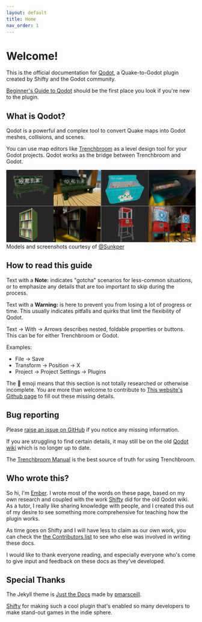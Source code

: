 ```yaml
---
layout: default
title: Home
nav_order: 1
---
```


# Welcome!

This is the official documentation for [Qodot](https://github.com/QodotPlugin/qodot-plugin), a Quake-to-Godot plugin created by Shifty and the Godot community.

[Beginner's Guide to Qodot](/docs/beginner's-guide-to-qodot/) should be the first place you look if you're new to the plugin.

## What is Qodot?

Qodot is a powerful and complex tool to convert Quake maps into Godot meshes, collisions, and scenes.

You can use map editors like [Trenchbroom](https://trenchbroom.github.io/) as a level design tool for your Godot projects. Qodot works as the bridge between Trenchbroom and Godot.

![](/images/sunkper-banner.jpg)
Models and screenshots courtesy of [@Sunkper](https://twitter.com/SunkPer)

## How to read this guide

Text with a **Note:** indicates "gotcha" scenarios for less-common situations, or to emphasize any details that are too important to skip during the process.

Text with a **Warning:** is here to prevent you from losing a lot of progress or time. This usually indicates pitfalls and quirks that limit the flexibility of Qodot.

Text → With → Arrows describes nested, foldable properties or buttons. This can be for either Trenchbroom or Godot.

Examples:
-   File → Save
-   Transform → Position → X
-   Project → Project Settings → Plugins

The 🚧 emoji means that this section is not totally researched or otherwise incomplete. You are more than welcome to contribute to [This website's Github page](https://github.com/QodotPlugin/qodotplugin.github.io) to fill out these missing details.

## Bug reporting

Please [raise an issue on GitHub](https://github.com/QodotPlugin/qodotplugin.github.io/issues/new) if you notice any missing information.

If you are struggling to find certain details, it may still be on the old [Qodot wiki](https://github.com/QodotPlugin/qodot-plugin/wiki) which is no longer up to date.

The [Trenchbroom Manual](https://trenchbroom.github.io/manual/latest/) is the best source of truth for using Trenchbroom.

## Who wrote this?

So hi, I'm [Ember](https://github.com/deertears/). I wrote most of the words on these page, based on my own research and coupled with the work [Shifty](https://github.com/shfty) did for the old Qodot wiki. As a tutor, I really like sharing knowledge with people, and I created this out of my desire to see something more comprehensive for teaching how the plugin works.

As time goes on Shifty and I will have less to claim as our own work, you can check the [the Contributors list](https://github.com/QodotPlugin/qodotplugin.github.io/graphs/contributors) to see who else was involved in writing these docs.

I would like to thank everyone reading, and especially everyone who's come to give input and feedback on these docs as they've developed.

## Special Thanks

The Jekyll theme is [Just the Docs](https://github.com/pmarsceill/just-the-docs) made by [pmarsceill](https://github.com/pmarsceill/).

[Shifty](https://github.com/shfty/) for making such a cool plugin that's enabled so many developers to make stand-out games in the indie sphere.
